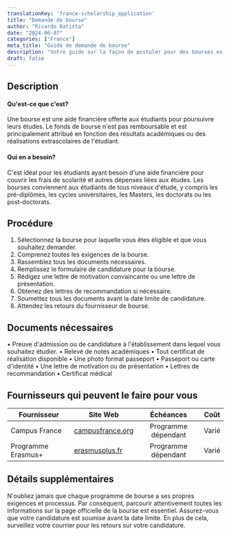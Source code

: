 ```yaml
---
translationKey: 'france-scholarship_application'
title: "Demande de bourse"
author: "Ricardo Batista"
date: "2024-06-07"
categories: ["France"]
meta_title: "Guide de demande de bourse"
description: "Votre guide sur la façon de postuler pour des bourses en France"
draft: false
---
```


## Description
#### Qu'est-ce que c'est?
Une bourse est une aide financière offerte aux étudiants pour poursuivre leurs études. Le fonds de bourse n'est pas remboursable et est principalement attribué en fonction des résultats académiques ou des réalisations extrascolaires de l'étudiant.

#### Qui en a besoin?
C'est idéal pour les étudiants ayant besoin d'une aide financière pour couvrir les frais de scolarité et autres dépenses liées aux études. Les bourses conviennent aux étudiants de tous niveaux d'étude, y compris les pré-diplômes, les cycles universitaires, les Masters, les doctorats ou les post-doctorats.

## Procédure
1. Sélectionnez la bourse pour laquelle vous êtes éligible et que vous souhaitez demander.
2. Comprenez toutes les exigences de la bourse.
3. Rassemblez tous les documents nécessaires.
4. Remplissez le formulaire de candidature pour la bourse.
5. Rédigez une lettre de motivation convaincante ou une lettre de présentation.
6. Obtenez des lettres de recommandation si nécessaire.
7. Soumettez tous les documents avant la date limite de candidature.
8. Attendez les retours du fournisseur de bourse.

## Documents nécessaires
• Preuve d'admission ou de candidature à l'établissement dans lequel vous souhaitez étudier.
• Relevé de notes académiques
• Tout certificat de réalisation disponible
• Une photo format passeport
• Passeport ou carte d'identité
• Une lettre de motivation ou de présentation
• Lettres de recommandation
• Certificat médical

## Fournisseurs qui peuvent le faire pour vous
| Fournisseur | Site Web | Échéances | Coût |
| --------------- | ---------------------- | :-------------: | :-------------: |
| Campus France | [campusfrance.org](https://www.campusfrance.org) | Programme dépendant | Varié |
| Programme Erasmus+ | [erasmusplus.fr](https://www.erasmusplus.fr) | Programme dépendant | Varié |

## Détails supplémentaires
N'oubliez jamais que chaque programme de bourse a ses propres exigences et processus. Par conséquent, parcourir attentivement toutes les informations sur la page officielle de la bourse est essentiel. Assurez-vous que votre candidature est soumise avant la date limite. En plus de cela, surveillez votre courrier pour les retours sur votre candidature.